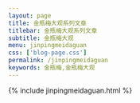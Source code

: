 ```yaml
---
layout: page
title: 金瓶梅大观系列文章
titlebar: 金瓶梅大观系列文章
subtitle: 金瓶梅大观
menu: jinpingmeidaguan
css: ['blog-page.css']
permalink: /jinpingmeidaguan
keywords: 金瓶梅,金瓶梅大观
---
```


{% include jinpingmeidaguan.html %}